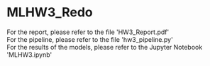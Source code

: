 # MLHW3_Redo

For the report, please refer to the file 'HW3_Report.pdf' 
<br>
For the pipeline, please refer to the file 'hw3_pipeline.py' 
<br>
For the results of the models, please refer to the Jupyter Notebook 'MLHW3.ipynb' 
